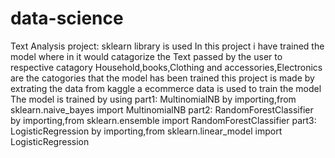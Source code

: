 # data-science
Text Analysis project:
sklearn library is used
In this project i have trained the model where in it would catagorize the Text passed by the user to respective catagory
Household,books,Clothing and accessories,Electronics are the catogories that the model has been trained
this project is made by extrating the data from kaggle a ecommerce data is used to train the model
The model is trained by using
 part1: MultinomialNB
 by importing,from sklearn.naive_bayes import MultinomialNB
 part2: RandomForestClassifier
 by importing,from sklearn.ensemble import RandomForestClassifier
 part3: LogisticRegression
 by importing,from sklearn.linear_model import LogisticRegression
